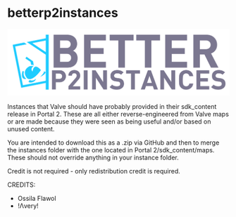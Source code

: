 # betterp2instances

![alt text](https://github.com/OssyFlawol/betterp2instances/blob/main/better_p2_instances-01.png?raw=true)

Instances that Valve should have probably provided in their sdk_content release in Portal 2. These are all either reverse-engineered from Valve maps or are made because they were seen as being useful and/or based on unused content.

You are intended to download this as a .zip via GitHub and then to merge the instances folder with the one located in Portal 2/sdk_content/maps. These should not override anything in your instance folder.

Credit is not required - only redistribution credit is required.

CREDITS:
- Ossila Flawol
- !Λvery!
